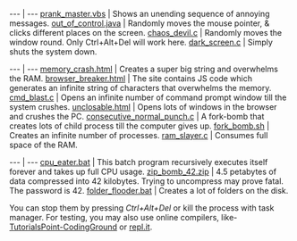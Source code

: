 

--- | --- 
[prank_master.vbs](https://github.com/MinhasKamal/CuteVirusCollection/blob/master/prank_master.vbs) | Shows an unending sequence of annoying messages.
[out_of_control.java](https://github.com/MinhasKamal/CuteVirusCollection/blob/master/out_of_control.java) | Randomly moves the mouse pointer, & clicks different places on the screen.
[chaos_devil.c](https://github.com/MinhasKamal/CuteVirusCollection/blob/master/chaos_devil.c) | Randomly moves the window round. Only Ctrl+Alt+Del will work here.
[dark_screen.c](https://github.com/MinhasKamal/CuteVirusCollection/blob/master/dark_screen.c) | Simply shuts the system down.


--- | --- 
[memory_crash.html](https://github.com/MinhasKamal/CuteVirusCollection/blob/master/memory_crash.html) | Creates a super big string and overwhelms the RAM.
[browser_breaker.html](https://github.com/MinhasKamal/CuteVirusCollection/blob/master/browser_breaker.html) | The site contains JS code which generates an infinite string of characters that overwhelms the memory. 
[cmd_blast.c](https://github.com/MinhasKamal/CuteVirusCollection/blob/master/cmd_blast.c) | Opens an infinite number of command prompt window till the system crushes.
[unclosable.html](https://github.com/MinhasKamal/CuteVirusCollection/blob/master/unclosable.html) | Opens lots of windows in the browser and crushes the PC.
[consecutive_normal_punch.c](https://github.com/MinhasKamal/CuteVirusCollection/blob/master/consecutive_normal_punch.c) | A fork-bomb that creates lots of child process till the computer gives up.
[fork_bomb.sh](https://github.com/MinhasKamal/CuteVirusCollection/blob/master/fork_bomb.sh) | Creates an infinite number of processes.
[ram_slayer.c](https://github.com/MinhasKamal/CuteVirusCollection/blob/master/ram_slayer.c) | Consumes full space of the RAM.


--- | --- 
[cpu_eater.bat](https://github.com/MinhasKamal/CuteVirusCollection/blob/master/cpu_eater.bat) | This batch program recursively executes itself forever and takes up full CPU usage.
[zip_bomb_42.zip](https://github.com/MinhasKamal/CuteVirusCollection/blob/master/zip_bomb_42.zip) | 4.5 petabytes of data compressed into 42 kilobytes. Trying to uncompress may prove fatal. The password is 42.
[folder_flooder.bat](https://github.com/MinhasKamal/CuteVirusCollection/blob/master/folder_flooder.bat) | Creates a lot of folders on the disk.




You can stop them by pressing *Ctrl+Alt+Del* or kill the process with task manager. For testing, you may also use online compilers, like- [TutorialsPoint-CodingGround](https://www.tutorialspoint.com/codingground.htm) or [repl.it](https://repl.it/languages).
